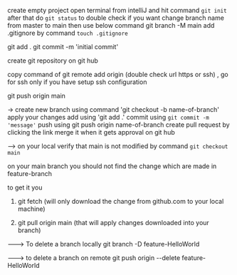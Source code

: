 create empty project
open terminal from intelliJ and hit command `git init`
after that do `git status` to double check
if you want change branch name from master to main then use below command
git branch -M main
add .gitignore by command `touch .gitignore`

git add .
git commit -m 'initial commit'

create git repository on git hub

copy command of git remote add origin (double check url https or ssh) , go for ssh only if you have setup ssh configuration

git push origin main

-> create new branch using command 'git checkout -b name-of-branch'
apply your changes
add using 'git add .'
commit using `git commit -m 'message'`
push using git push origin name-of-branch
create pull request by clicking the link
merge it when it gets approval on git hub

--> on your local verify that main is not modified by command `git checkout main`

on your main branch you should not find the change which are made in feature-branch

to get it you
1. git fetch (will only download the change from github.com to your local machine)

2. git pull origin main (that will apply changes downloaded into your branch)


---> To delete a branch locally
git branch -D feature-HelloWorld

---> to delete a branch on remote
git push origin --delete feature-HelloWorld

